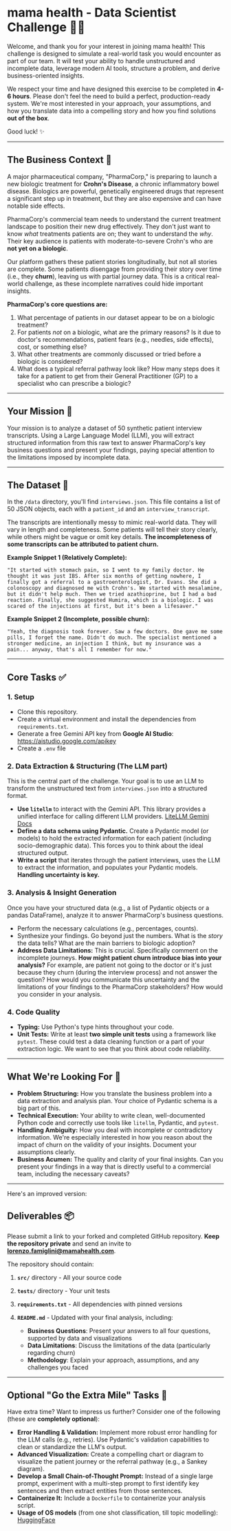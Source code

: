 # mama health - Data Scientist Challenge 🧑‍⚕️

Welcome, and thank you for your interest in joining mama health! This challenge is designed to simulate a real-world task you would encounter as part of our team. It will test your ability to handle unstructured and incomplete data, leverage modern AI tools, structure a problem, and derive business-oriented insights.

We respect your time and have designed this exercise to be completed in **4-6 hours**. Please don't feel the need to build a perfect, production-ready system. We're most interested in your approach, your assumptions, and how you translate data into a compelling story and how you find solutions **out of the box**. 

Good luck! ✨

---

## The Business Context 🎯

A major pharmaceutical company, "PharmaCorp," is preparing to launch a new biologic treatment for **Crohn's Disease**, a chronic inflammatory bowel disease. Biologics are powerful, genetically engineered drugs that represent a significant step up in treatment, but they are also expensive and can have notable side effects.

PharmaCorp's commercial team needs to understand the current treatment landscape to position their new drug effectively. They don't just want to know *what* treatments patients are on; they want to understand the *why*. Their key audience is patients with moderate-to-severe Crohn's who are **not yet on a biologic**.

Our platform gathers these patient stories longitudinally, but not all stories are complete. Some patients disengage from providing their story over time (i.e., they **churn**), leaving us with partial journey data. This is a critical real-world challenge, as these incomplete narratives could hide important insights.

**PharmaCorp's core questions are:**

1. What percentage of patients in our dataset appear to be on a biologic treatment?
2. For patients *not* on a biologic, what are the primary reasons? Is it due to doctor's recommendations, patient fears (e.g., needles, side effects), cost, or something else?
3. What other treatments are commonly discussed or tried before a biologic is considered?
4. What does a typical referral pathway look like? How many steps does it take for a patient to get from their General Practitioner (GP) to a specialist who can prescribe a biologic?

---

## Your Mission 🚀

Your mission is to analyze a dataset of 50 synthetic patient interview transcripts. Using a Large Language Model (LLM), you will extract structured information from this raw text to answer PharmaCorp's key business questions and present your findings, paying special attention to the limitations imposed by incomplete data.

---

## The Dataset 📁

In the `/data` directory, you'll find `interviews.json`. This file contains a list of 50 JSON objects, each with a `patient_id` and an `interview_transcript`.

The transcripts are intentionally messy to mimic real-world data. They will vary in length and completeness. Some patients will tell their story clearly, while others might be vague or omit key details. **The incompleteness of some transcripts can be attributed to patient churn.**

**Example Snippet 1 (Relatively Complete):**

`"It started with stomach pain, so I went to my family doctor. He thought it was just IBS. After six months of getting nowhere, I finally got a referral to a gastroenterologist, Dr. Evans. She did a colonoscopy and diagnosed me with Crohn's. We started with mesalamine, but it didn't help much. Then we tried azathioprine, but I had a bad reaction. Finally, she suggested Humira, which is a biologic. I was scared of the injections at first, but it's been a lifesaver."`

**Example Snippet 2 (Incomplete, possible churn):**

`"Yeah, the diagnosis took forever. Saw a few doctors. One gave me some pills, I forget the name. Didn't do much. The specialist mentioned a stronger medicine, an injection I think, but my insurance was a pain... anyway, that's all I remember for now."`

---

## Core Tasks ✅

### 1. Setup

- Clone this repository.
- Create a virtual environment and install the dependencies from `requirements.txt`.
- Generate a free Gemini API key from **Google AI Studio**: https://aistudio.google.com/apikey
- Create a `.env` file

### 2. Data Extraction & Structuring (The LLM part)

This is the central part of the challenge. Your goal is to use an LLM to transform the unstructured text from `interviews.json` into a structured format.

- **Use `litellm`** to interact with the Gemini API. This library provides a unified interface for calling different LLM providers. [LiteLLM Gemini Docs](https://docs.litellm.ai/docs/providers/gemini)
- **Define a data schema using Pydantic.** Create a Pydantic model (or models) to hold the extracted information for each patient (including socio-demographic data). This forces you to think about the ideal structured output.
- **Write a script** that iterates through the patient interviews, uses the LLM to extract the information, and populates your Pydantic models. **Handling uncertainty is key.**

### 3. Analysis & Insight Generation

Once you have your structured data (e.g., a list of Pydantic objects or a pandas DataFrame), analyze it to answer PharmaCorp's business questions.

- Perform the necessary calculations (e.g., percentages, counts).
- Synthesize your findings. Go beyond just the numbers. What is the *story* the data tells? What are the main barriers to biologic adoption?
- **Address Data Limitations:** This is crucial. Specifically comment on the incomplete journeys. **How might patient churn introduce bias into your analysis?** For example, are patient not going to the doctor or it's just because they churn (during the interview process) and not answer the question? How would you communicate this uncertainty and the limitations of your findings to the PharmaCorp stakeholders? How would you consider in your analysis. 

### 4. Code Quality

- **Typing:** Use Python's type hints throughout your code.
- **Unit Tests:** Write at least **two simple unit tests** using a framework like `pytest`. These could test a data cleaning function or a part of your extraction logic. We want to see that you think about code reliability.

---

## What We're Looking For 🌟

- **Problem Structuring:** How you translate the business problem into a data extraction and analysis plan. Your choice of Pydantic schema is a big part of this.
- **Technical Execution:** Your ability to write clean, well-documented Python code and correctly use tools like `litellm`, Pydantic, and `pytest`.
- **Handling Ambiguity:** How you deal with incomplete or contradictory information. We're especially interested in how you reason about the impact of churn on the validity of your insights. Document your assumptions clearly.
- **Business Acumen:** The quality and clarity of your final insights. Can you present your findings in a way that is directly useful to a commercial team, including the necessary caveats?

---

Here's an improved version:

## Deliverables 📦

Please submit a link to your forked and completed GitHub repository. **Keep the repository private** and send an invite to **lorenzo.famiglini@mamahealth.com**.

The repository should contain:

1. **`src/`** directory - All your source code

2. **`tests/`** directory - Your unit tests

3. **`requirements.txt`** - All dependencies with pinned versions

4. **`README.md`** - Updated with your final analysis, including:
   - **Business Questions**: Present your answers to all four questions, supported by data and visualizations
   - **Data Limitations**: Discuss the limitations of the data (particularly regarding churn)
   - **Methodology**: Explain your approach, assumptions, and any challenges you faced
     
---

## Optional "Go the Extra Mile" Tasks 🚀

Have extra time? Want to impress us further? Consider one of the following (these are **completely optional**):

- **Error Handling & Validation:** Implement more robust error handling for the LLM calls (e.g., retries). Use Pydantic's validation capabilities to clean or standardize the LLM's output.
- **Advanced Visualization:** Create a compelling chart or diagram to visualize the patient journey or the referral pathway (e.g., a Sankey diagram).
- **Develop a Small Chain-of-Thought Prompt:** Instead of a single large prompt, experiment with a multi-step prompt to first identify key sentences and then extract entities from those sentences.
- **Containerize It:** Include a `Dockerfile` to containerize your analysis script.
- **Usage of OS models** (from one shot classification, till topic modelling): [HuggingFace](https://huggingface.co/)
